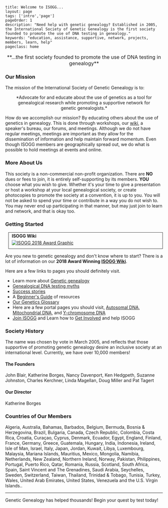 ```
title: Welcome to ISOGG...
layout: page
tags: ['intro','page']
pageOrder: 1
description: "Need help with genetic genealogy? Established in 2005, the International Society of Genetic Genealogy is the first society founded to promote the use of DNA testing in genealogy."
keywords: "education, assistance, supportive, network, projects, members, learn, help"
pageclass: home
```
<p style="font-size:16px;text-align:center;">**...the first society founded to promote the use of DNA testing in genealogy**</p>

### Our Mission

The mission of the International Society of Genetic Genealogy is to:

<p style="margin-left:5%;margin-right:5%;text-align:center;">*Advocate for and educate about the use of genetics as a tool for genealogical research while promoting a supportive network for genetic genealogists.*</p>

How do we accomplish our mission? By educating others about the use of genetics in genealogy.  This is done through workshops, our [wiki](http://isogg.org/wiki/), a speaker's bureau, our forums, and meetings. Although we do not have regular meetings, meetings are important as they allow for the dissemination of information and help maintain forward momentum.  Even though ISOGG members are geographically spread out, we do what is possible to hold meetings at events and online.

### More About Us

This society is a non-commercial non-profit organization.  There are **NO** dues or fees to join, it is entirely self-supporting by its members.  **YOU** choose what you wish to give.  Whether it's your time to give a presentation or host a workshop at your local genealogical society, or create photocopies to promote the society at a convention, it is up to you.  You will not be asked to spend your time or contribute in a way you do not wish to.  You may never end up participating in that manner, but may just join to learn and network, and that is okay too.

### Getting Started

<div id="award" class="pull-right text-center" style="margin-left:10px;border: 1px solid #333;padding: 2px 10px 10px;"><h4 style="margin:0 0 5px 0">ISOGG Wiki</h4><a href="https://www.familytreemagazine.com/best-genealogy-websites/"><img src="images/Award-2018.jpg?raw=true" alt="ISOGG 2018 Award Graphic"></a></div>

Are you new to genetic genealogy and don't know where to start? There is a lot of information on our **2018 Award Winning [ISOGG Wiki](/wiki/)**. 

Here are a few links to pages you should definitely visit.

- Learn more about [Genetic genealogy](http://isogg.org/wiki/Genetic_genealogy)
- [Genealogical DNA testing myths](http://isogg.org/wiki/Genealogical_DNA_testing_myths)
- [Success stories](http://isogg.org/wiki/Success_stories)
- A [Beginner's Guide](http://isogg.org/wiki/Beginners'_guides_to_genetic_genealogy) of resources
- [Our Genetics Glossary](http://isogg.org/wiki/Genetics_Glossary)
- Here are a few portal pages you should visit, [Autosomal DNA](http://isogg.org/wiki/Portal:Autosomal_DNA), [Mitochondrial DNA](http://isogg.org/wiki/Portal:Mitochondrial_DNA), and [Y-chromosome DNA](http://isogg.org/wiki/Portal:Y-chromosome_DNA)
- [Join ISOGG](http://isogg.org/joinform.html) and Learn how to [Get Involved](http://isogg.org/wiki/ISOGG_Wiki:How_can_you_help_ISOGG%3F)  and help ISOGG

### Society History

The name was chosen by vote in March 2005, and reflects that those supportive of promoting genetic genealogy desire an inclusive society at an international level.  Currently, we have over 10,000 members!

#### The Founders

John Blair, Katherine Borges, Nancy Davenport, Ken Hedgpeth, Suzanne Johnston, Charles Kerchner, Linda Magellan, Doug Miller and Pat Tagert

#### Our Director

Katherine Borges

### Countries of Our Members

Algeria, Australia, Bahamas, Barbados, Belgium, Bermuda, Bosnia & Herzegovina, Brazil, Bulgaria, Canada, Czech Republic, Colombia, Costa Rica, Croatia, Curaçao, Cyprus, Denmark, Ecuador, Egypt, England, Finland, France, Germany, Greece, Guatemala, Hungary, India, Indonesia, Ireland, Isle of Man, Israel, Italy, Japan, Jordan, Kuwait, Libya, Luxembourg, Malaysia, Mariana Islands, Mauritius, Mexico, Mongolia, Namibia, Netherlands, New Zealand, Northern Ireland, Norway, Pakistan, Philippines, Portugal, Puerto Rico, Qatar, Romania, Russia, Scotland, South Africa, Spain, Saint Vincent and The Grenadines, Saudi Arabia, Seychelles, Sweden, Switzerland, Taiwan, Thailand, Trinidad & Tobago, Tunisia, Turkey, Wales, United Arab Emirates, United States, Venezuela and the U.S. Virgin Islands..

<hr/>

Genetic Genealogy has helped thousands!  Begin your quest by test today! 